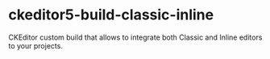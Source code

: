 # ckeditor5-build-classic-inline
CKEditor custom build that allows to integrate both Classic and Inline editors to your projects.

